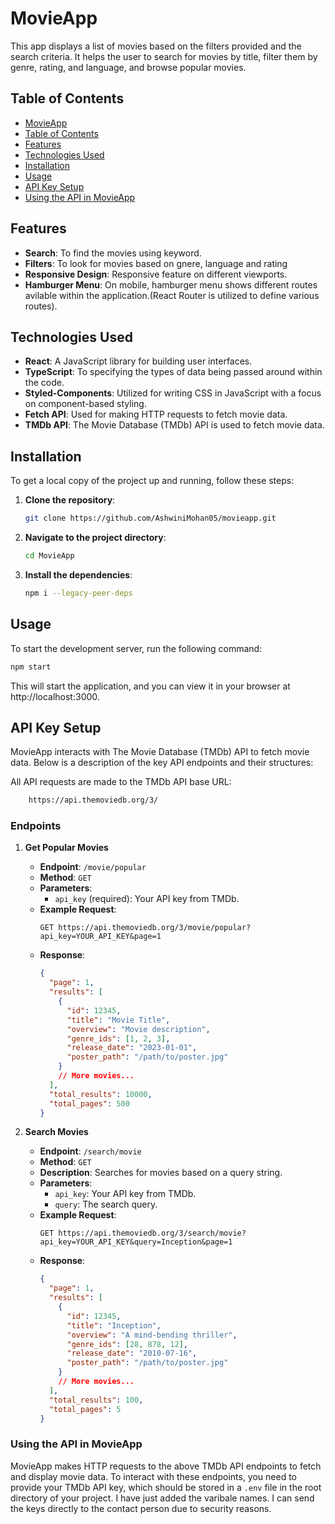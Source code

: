 # MovieApp

This app displays a list of movies based on the filters provided and the search criteria.  It helps the user to search for movies by title, filter them by genre, rating, and language, and browse popular movies.

## Table of Contents

  - [MovieApp](#movieapp)
  - [Table of Contents](#table-of-contents)
  - [Features](#features)
  - [Technologies Used](#technologies-used)
  - [Installation](#installation)
  - [Usage](#usage)
  - [API Key Setup](#api-key-setup)
  - [Using the API in MovieApp](#api-key-setup)


## Features

- **Search**: To find the movies using keyword.
- **Filters**: To look for movies based on gnere, language and rating
- **Responsive Design**: Responsive feature on different viewports.
- **Hamburger Menu**: On mobile, hamburger menu shows different routes avilable within the application.(React Router is utilized to define various routes).

## Technologies Used

- **React**: A JavaScript library for building user interfaces.
- **TypeScript**: To specifying the types of data being passed around within the code.
- **Styled-Components**: Utilized for writing CSS in JavaScript with a focus on component-based styling.
- **Fetch API**: Used for making HTTP requests to fetch movie data.
- **TMDb API**: The Movie Database (TMDb) API is used to fetch movie data.

## Installation

To get a local copy of the project up and running, follow these steps:

1. **Clone the repository**:
    ```bash
    git clone https://github.com/AshwiniMohan05/movieapp.git
    ```

2. **Navigate to the project directory**:
    ```bash
    cd MovieApp
    ```

3. **Install the dependencies**:
    ```bash
    npm i --legacy-peer-deps
    ```
## Usage

To start the development server, run the following command:
```bash
npm start
```
This will start the application, and you can view it in your browser at http://localhost:3000.
## API Key Setup

MovieApp interacts with The Movie Database (TMDb) API to fetch movie data. Below is a description of the key API endpoints and their structures:

All API requests are made to the TMDb API base URL:
```bash
    https://api.themoviedb.org/3/
```
### Endpoints

1. **Get Popular Movies**

   - **Endpoint**: `/movie/popular`
   - **Method**: `GET`
   - **Parameters**:
     - `api_key` (required): Your API key from TMDb.
   - **Example Request**:
     ```
     GET https://api.themoviedb.org/3/movie/popular?api_key=YOUR_API_KEY&page=1
     ```
   - **Response**:
     ```json
     {
       "page": 1,
       "results": [
         {
           "id": 12345,
           "title": "Movie Title",
           "overview": "Movie description",
           "genre_ids": [1, 2, 3],
           "release_date": "2023-01-01",
           "poster_path": "/path/to/poster.jpg"
         }
         // More movies...
       ],
       "total_results": 10000,
       "total_pages": 500
     }
     ```

2. **Search Movies**

   - **Endpoint**: `/search/movie`
   - **Method**: `GET`
   - **Description**: Searches for movies based on a query string.
   - **Parameters**:
     - `api_key`: Your API key from TMDb.
     - `query`: The search query.
   - **Example Request**:
     ```
     GET https://api.themoviedb.org/3/search/movie?api_key=YOUR_API_KEY&query=Inception&page=1
     ```
   - **Response**:
     ```json
     {
       "page": 1,
       "results": [
         {
           "id": 12345,
           "title": "Inception",
           "overview": "A mind-bending thriller",
           "genre_ids": [28, 878, 12],
           "release_date": "2010-07-16",
           "poster_path": "/path/to/poster.jpg"
         }
         // More movies...
       ],
       "total_results": 100,
       "total_pages": 5
     }
     ```

### Using the API in MovieApp

MovieApp makes HTTP requests to the above TMDb API endpoints to fetch and display movie data. To interact with these endpoints, you need to provide your TMDb API key, which should be stored in a `.env` file in the root directory of your project. I have just added the varibale names. I can send the keys directly to the contact person due to security reasons.


